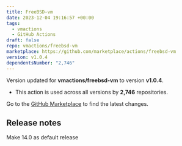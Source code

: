 ```yaml
---
title: FreeBSD-vm
date: 2023-12-04 19:16:57 +00:00
tags:
  - vmactions
  - GitHub Actions
draft: false
repo: vmactions/freebsd-vm
marketplace: https://github.com/marketplace/actions/freebsd-vm
version: v1.0.4
dependentsNumber: "2,746"
---
```



Version updated for **vmactions/freebsd-vm** to version **v1.0.4**.
- This action is used across all versions by **2,746** repositories.

Go to the [GitHub Marketplace](https://github.com/marketplace/actions/freebsd-vm) to find the latest changes.

## Release notes

Make 14.0 as default release
